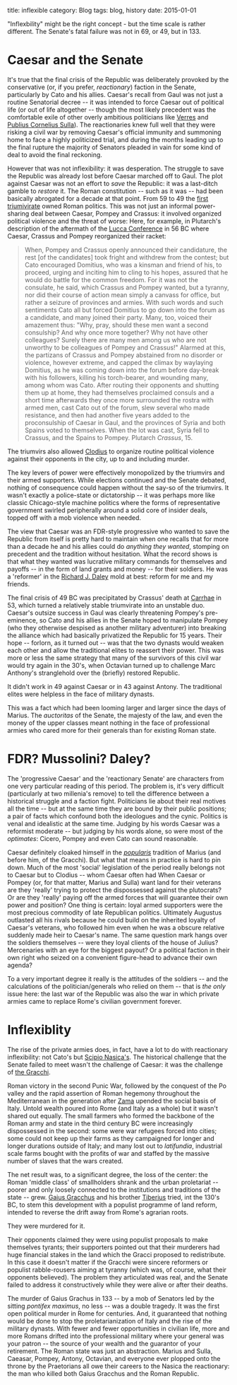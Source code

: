 title: inflexible
category: Blog
tags: blog, history
date: 2015-01-01
	
"Inflexbility" might be the right concept - but the time scale is rather different.  The Senate's fatal failure was not in 69, or 49, but in 133.

Caesar and the Senate
=====================

It's true that the final crisis of the Republic was deliberately provoked by the conservative (or, if you prefer, _reactionary_) faction in the Senate, particularly by Cato and his allies.  Caesar's recall from Gaul was not just a routine Senatorial decree -- it was intended to force Caesar out of political life (or out of life altogether -- though the most likely precedent was the comfortable exile of other overly ambitious politicians like [Verres](https://en.wikipedia.org/wiki/Verres)  and [Publius Cornelius Sulla](https://en.wikipedia.org/wiki/Publius_Cornelius_Sulla)). The reactionaries knew full well that they were risking a civil war by removing Caesar's official immunity and summoning home to face a highly politicized trial, and during the months leading up to the final rupture the majority of Senators pleaded in vain for some kind of deal to avoid the final reckoning.

However that was not inflexibility: it was desperation.  The struggle to save the Republic was already lost before Caesar marched off to Gaul.  The plot against Caesar was not an effort to _save_ the Republic: it was a last-ditch gamble to _restore_ it. The Roman constitution -- such as it was -- had been basically abrogated for a decade at that point.  From 59 to 49 the [first triumivirate](https://en.wikipedia.org/wiki/First_Triumvirate) owned Roman politics.  This was not just an informal power-sharing deal between Caesar, Pompey and Crassus: it involved organized political violence and the threat of worse:  Here, for example, in Plutarch's description of the aftermath of the [Lucca Conference](https://en.wikipedia.org/wiki/Lucca_Conference) in 56 BC where Caesar, Crassus and Pompey reorganized their racket:

> When, Pompey and Crassus openly announced their candidature, the rest [of the candidates] took fright and withdrew from the contest; but Cato encouraged Domitius, who was a kinsman and friend of his, to proceed, urging and inciting him to cling to his hopes, assured that he would do battle for the common freedom. For it was not the consulate, he said, which Crassus and Pompey wanted, but a tyranny, nor did their course of action mean simply a canvass for office, but rather a seizure of provinces and armies.
> With such words and such sentiments Cato all but forced Domitius to go down into the forum as a candidate, and many joined their party. Many, too, voiced their amazement thus: "Why, pray, should these men want a second consulship? And why once more together? Why not have other colleagues? Surely there are many men among us who are not unworthy to be colleagues of Pompey and Crassus!"
> Alarmed at this, the partizans of Crassus and Pompey abstained from no disorder or violence, however extreme, and capped the climax by waylaying Domitius, as he was coming down into the forum before day-break with his followers, killing his torch-bearer, and wounding many, among whom was Cato.
> After routing their opponents and shutting them up at home, they had themselves proclaimed consuls and a short time afterwards they once more surrounded the rostra with armed men, cast Cato out of the forum, slew several who made resistance, and then had another five years added to the proconsulship of Caesar in Gaul, and the provinces of Syria and both Spains voted to themselves. When the lot was cast, Syria fell to Crassus, and the Spains to Pompey.
Plutarch *Crassus*, 15.

The triumvirs also allowed [Clodius](https://en.wikipedia.org/wiki/Publius_Clodius_Pulcher) to organize routine political violence against their opponents in the city, up to and including murder.  

The key levers of power were effectively monopolized by the triumvirs and their armed supporters. While elections continued and the Senate debated, nothing of consequence could happen without the say-so of the triumvirs.  It wasn't exactly a police-state or dictatorship -- it was perhaps more like classic Chicago-style machine politics where the forms of representative government swirled peripherally around a solid core of insider deals, topped off with a mob violence when needed.

The view that Caesar was an FDR-style progressive who wanted to save the Republic from itself is pretty hard to maintain when one recalls that for more than a decade he and his allies could do _anything they wanted_, stomping on precedent and the tradition without hesitation. What the record shows is that what they wanted was lucrative military commands for themselves and payoffs -- in the form of land grants and money -- for their soldiers.  He was a 'reformer' in the [Richard J. Daley](https://en.wikipedia.org/wiki/Richard_J._Daley) mold at best: reform for me and my friends.  

The final crisis of 49 BC was precipitated by  Crassus' death at [Carrhae](https://en.wikipedia.org/wiki/Battle_of_Carrhae) in 53, which turned a relatively stable triumvirate into an unstable duo. Caesar's outsize success in Gaul was clearly threatening Pompey's pre-eminence, so  Cato and his allies in the Senate hoped to manipulate Pompey (who they otherwise despised as another military adventurer) into breaking the alliance which had basically privatized the Republic for 15 years. Their hope -- forlorn, as it turned out -- was that the two dynasts would weaken each other and allow the traditional elites to reassert their power. This was more or less the same strategy that many of the survivors of this civil war would try again in the 30's, when Octavian turned up to challenge Marc Anthony's stranglehold over the (briefly) restored Republic.  

It didn't work in 49 against Caesar or in 43 against Antony. The traditional elites were helpless in the face of military dynasts. 

This was a fact which had been looming larger and larger since the days of Marius.  The *auctoritas* of the Senate, the majesty of the law, and even the money of the upper classes meant nothing in the face of professional armies who cared more for their generals than for existing Roman state. 

FDR? Mussolini? Daley?
===========================

The 'progressive Caesar' and the 'reactionary Senate' are characters from one very particular reading of this period. The problem is, it's very difficult (particularly at two millenia's remove) to tell the difference between a historical struggle and a faction fight.  Politicians lie about their real motives all the time -- but at the same time they are bound by their public positions; a pair of facts which confound both the ideologues and the cynic. Politics is venal and idealistic at the same time.  Judging by his words Caesar was a reformist moderate -- but judging by his words alone, so were most of the _optimates_: Cicero, Pompey and even Cato can sound reasonable.  

Caesar definitely cloaked himself in the _[popularis](https://en.wikipedia.org/wiki/Populares)_ tradition of Marius (and before him, of the Gracchi).  But what that means in practice is hard to pin down. Much of the most 'social' legislation of the period really belongs not to Caesar but to Clodius -- whom Caesar often had When Caesar or Pompey (or, for that matter, Marius and Sulla) want land for their veterans are they 'really' trying to protect the dispossessed against the plutocrats? Or are they 'really'  paying off the armed forces that will guarantee their own power and position? One thing is certain: loyal armed supporters were the most precious commodity of late Republican politics. Ultimately Augustus outlasted all his rivals because he could build on the inherited loyalty of Caesar's veterans, who followed him even when he was a obscure relative suddenly made heir to Caesar's name.   The same question mark hangs over the soldiers themselves -- were they loyal clients of the house of Julius? Mercenaries with an eye for the biggest payout? Or a political faction in their own right who seized on a convenient figure-head to advance their own agenda?

To a very important degree it really is the attitudes of the soldiers -- and the calculations of the politician/generals who relied on them -- that is _the only_ issue here: the last war of the Republic was also the  war in which private armies came to replace Rome's civilian government forever.

Inflexiblity
=============

The rise of the private armies does, in fact, have a lot to do with reactionary inflexibility: not Cato's but [Scipio Nasica's](https://en.wikipedia.org/wiki/Publius_Cornelius_Scipio_Nasica_Serapio_(consul_138_BC)).  The historical challenge that the Senate failed to meet wasn't the challenge of Caesar: it was the challenge of [the Gracchi](https://en.wikipedia.org/wiki/Gracchi).  

Roman victory in the second Punic War, followed by the conquest of the Po valley and the rapid assertion of Roman hegemony throughout the Mediterranean in the generation after [Zama](https://en.wikipedia.org/wiki/Battle_of_Zama) upended the social basis of Italy. Untold wealth poured into Rome (and Italy as a whole) but it wasn't shared out equally.  The small farmers who formed the backbone of the Roman army and state in the third century BC were increasingly dispossessed in the second: some were war refugees forced into cities; some could not keep up their farms as they campaigned for longer and longer durations outside of Italy; and many lost out to _latifundia_, industrial scale farms bought with the profits of war and staffed by the massive number of slaves that the wars created.

The net result was, to a significant degree, the loss of the center: the Roman 'middle class' of smallholders shrank and the urban proletariat -- poorer and only loosely connected to the institutions and traditions of the state -- grew. [Gaius Gracchus](https://en.wikipedia.org/wiki/Gaius_Gracchus) and his brother [Tiberius](https://en.wikipedia.org/wiki/Tiberius_Gracchus) tried, int the 130's BC, to stem this development with a populist programme of land reform, intended to reverse the drift away from Rome's agrarian roots. 

They were murdered for it.  

Their opponents claimed they were using populist proposals to make themselves tyrants; their supporters pointed out that their murderers had huge financial stakes in the land which the Gracci proposed to redistribute. In this case it doesn't matter if the Gracchi were sincere reformers or populist rabble-rousers aiming at tyranny (which was, of course, what their opponents believed).  The problem they articulated was real, and the Senate failed to address it constructively while they were alive or after their deaths.  

The murder of Gaius Grachus in 133 -- by a mob of Senators led by the sitting _pontifex maximus_, no less --  was a double tragedy. It was the first open political murder in Rome for centuries.  And, it  guaranteed that nothing would be done to stop the proletarianization of Italy and the rise of the military dynasts. With fewer and fewer opportunities in civilian life, more and more Romans drifted into the professional military where your general was your patron -- the source of your wealth and the guarantor of your retirement.  The Roman state was just an abstraction. Marius and Sulla, Caeasar, Pompey, Antony,  Octavian, and everyone ever plopped onto the throne by the Praetorians all owe their careers to the Nasica the reactionary: the man who killed both Gaius Gracchus and the Roman Republic.







